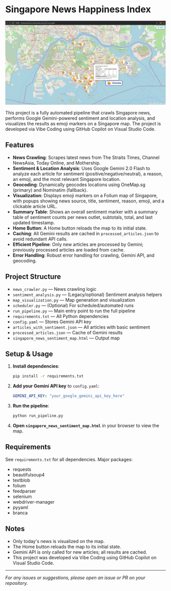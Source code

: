 # Singapore News Happiness Index

![Example Map Output](SG_Sentiment_Example.png)

This project is a fully automated pipeline that crawls Singapore news, performs Google Gemini-powered sentiment and location analysis, and visualizes the results as emoji markers on a Singapore map. The project is developed via Vibe Coding using GitHub Copilot on Visual Studio Code.

## Features
- **News Crawling**: Scrapes latest news from The Straits Times, Channel NewsAsia, Today Online, and Mothership.
- **Sentiment & Location Analysis**: Uses Google Gemini 2.0 Flash to analyze each article for sentiment (positive/negative/neutral), a reason, an emoji, and the most relevant Singapore location.
- **Geocoding**: Dynamically geocodes locations using OneMap.sg (primary) and Nominatim (fallback).
- **Visualization**: Displays emoji markers on a Folium map of Singapore, with popups showing news source, title, sentiment, reason, emoji, and a clickable article URL.
- **Summary Table**: Shows an overall sentiment marker with a summary table of sentiment counts per news outlet, subtotals, total, and last updated timestamp.
- **Home Button**: A Home button reloads the map to its initial state.
- **Caching**: All Gemini results are cached in `processed_articles.json` to avoid redundant API calls.
- **Efficient Pipeline**: Only new articles are processed by Gemini; previously processed articles are loaded from cache.
- **Error Handling**: Robust error handling for crawling, Gemini API, and geocoding.

## Project Structure
- `news_crawler.py` — News crawling logic
- `sentiment_analysis.py` — (Legacy/optional) Sentiment analysis helpers
- `map_visualization.py` — Map generation and visualization
- `scheduler.py` — (Optional) For scheduled/automated runs
- `run_pipeline.py` — Main entry point to run the full pipeline
- `requirements.txt` — All Python dependencies
- `config.yaml` — Stores Gemini API key
- `articles_with_sentiment.json` — All articles with basic sentiment
- `processed_articles.json` — Cache of Gemini results
- `singapore_news_sentiment_map.html` — Output map

## Setup & Usage
1. **Install dependencies**:
   ```sh
   pip install -r requirements.txt
   ```
2. **Add your Gemini API key** to `config.yaml`:
   ```yaml
   GEMINI_API_KEY: "your_google_gemini_api_key_here"
   ```
3. **Run the pipeline**:
   ```sh
   python run_pipeline.py
   ```
4. **Open `singapore_news_sentiment_map.html`** in your browser to view the map.

## Requirements
See `requirements.txt` for all dependencies. Major packages:
- requests
- beautifulsoup4
- textblob
- folium
- feedparser
- selenium
- webdriver-manager
- pyyaml
- branca

## Notes
- Only today's news is visualized on the map.
- The Home button reloads the map to its initial state.
- Gemini API is only called for new articles; all results are cached.
- This project was developed via Vibe Coding using GitHub Copilot on Visual Studio Code.

---

*For any issues or suggestions, please open an issue or PR on your repository.*
